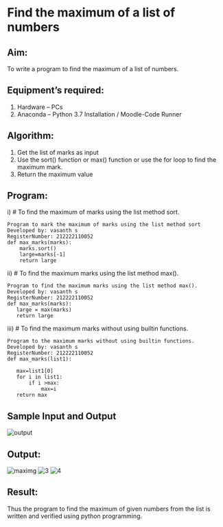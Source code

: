 # Find the maximum of a list of numbers
## Aim:
To write a program to find the maximum of a list of numbers.
## Equipment’s required:
1.	Hardware – PCs
2.	Anaconda – Python 3.7 Installation / Moodle-Code Runner
## Algorithm:
1.	Get the list of marks as input
2.	Use the sort() function or max() function or use the for loop to find the maximum mark.
3.	Return the maximum value
## Program:

i) # To find the maximum of marks using the list method sort.

```
Program to mark the maximum of marks using the list method sort
Developed by: vasanth s 
RegisterNumber: 212222110052 
def max_marks(marks):
    marks.sort()
    large=marks[-1]
    return large
```



ii) # To find the maximum marks using the list method max().

```
Program to find the maximum marks using the list method max().
Developed by: vasanth s
RegisterNumber: 212222110052
def max_marks(marks):
   large = max(marks)
   return large

```

iii) # To find the maximum marks without using builtin functions.

```
Program to the maximum marks without using builtin functions.
Developed by: vasanth s
RegisterNumber: 212222110052
def max_marks(list1):
    
   max=list1[0]
   for i in list1:
       if i >max:
           max=i
   return max
 ```
## Sample Input and Output
![output](./img/max_marks1.jpg) 

## Output:
![maximg](https://github.com/vasanth0908/FindMaximum/assets/122000018/88043a84-531a-4c2f-9ded-ae944a55df72)
![3](https://github.com/vasanth0908/FindMaximum/assets/122000018/d4e11a9b-3dbd-47eb-9a1e-4fc01bfebe77)
![4](https://github.com/vasanth0908/FindMaximum/assets/122000018/a8ee2420-f6fd-4ff9-a575-a4be95c3bebc)


## Result:
Thus the program to find the maximum of given numbers from the list is written and verified using python programming.
